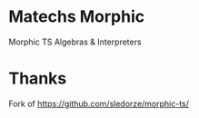# Matechs Morphic

Morphic TS Algebras & Interpreters

# Thanks

Fork of https://github.com/sledorze/morphic-ts/
